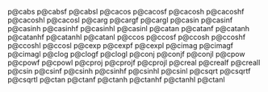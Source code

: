 p@cabs
p@cabsf
p@cabsl
p@cacos
p@cacosf
p@cacosh
p@cacoshf
p@cacoshl
p@cacosl
p@carg
p@cargf
p@cargl
p@casin
p@casinf
p@casinh
p@casinhf
p@casinhl
p@casinl
p@catan
p@catanf
p@catanh
p@catanhf
p@catanhl
p@catanl
p@ccos
p@ccosf
p@ccosh
p@ccoshf
p@ccoshl
p@ccosl
p@cexp
p@cexpf
p@cexpl
p@cimag
p@cimagf
p@cimagl
p@clog
p@clogf
p@clogl
p@conj
p@conjf
p@conjl
p@cpow
p@cpowf
p@cpowl
p@cproj
p@cprojf
p@cprojl
p@creal
p@crealf
p@creall
p@csin
p@csinf
p@csinh
p@csinhf
p@csinhl
p@csinl
p@csqrt
p@csqrtf
p@csqrtl
p@ctan
p@ctanf
p@ctanh
p@ctanhf
p@ctanhl
p@ctanl
